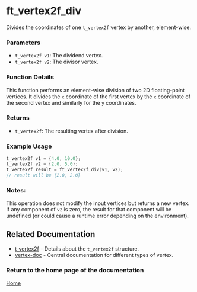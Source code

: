 # ft_vertex2f_div
Divides the coordinates of one `t_vertex2f` vertex by another, element-wise.

### Parameters
- `t_vertex2f v1`: The dividend vertex.
- `t_vertex2f v2`: The divisor vertex.

### Function Details
This function performs an element-wise division of two 2D floating-point vertices. It divides the `x` coordinate of the first vertex by the `x` coordinate of the second vertex and similarly for the `y` coordinates.

### Returns
- `t_vertex2f`: The resulting vertex after division.

### Example Usage
```c
t_vertex2f v1 = {4.0, 10.0};
t_vertex2f v2 = {2.0, 5.0};
t_vertex2f result = ft_vertex2f_div(v1, v2);
// result will be {2.0, 2.0}
```

### Notes:
This operation does not modify the input vertices but returns a new vertex. If any component of `v2` is zero, the result for that component will be undefined (or could cause a runtime error depending on the environment).

## Related Documentation
- [t_vertex2f](./t_vertex2f.md) - Details about the `t_vertex2f` structure.
- [vertex-doc](../vertex-doc.md) - Central documentation for different types of vertex.

### Return to the home page of the documentation
[Home](../../home.md)

